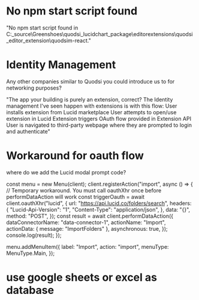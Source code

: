 


# No npm start script found
"No npm start script found in C:\_source\Greenshoes\quodsi_lucidchart_package\editorextensions\quodsi_editor_extension\quodsim-react."


# Identity Management
Any other companies similar to Quodsi you could introduce us to for networking purposes?

"The app your building is purely an extension, correct? The Identity management I've seen happen with extensions is with this flow:
User installs extension from Lucid marketplace
User attempts to open/use extension in Lucid 
Extension triggers OAuth flow provided in Extension API
User is navigated to third-party webpage where they are prompted to login and authenticate"



# Workaround for oauth flow
where do we add the Lucid modal prompt code?  

const menu = new Menu(client);
client.registerAction("import", async () => {
    // Temporary workaround. You must call oauthXhr once before performDataAction will work
    const triggerOauth = await client.oauthXhr("lucid", {
        url: "https://api.lucid.co/folders/search",
        headers: {
            "Lucid-Api-Version": "1",
            "Content-Type": "application/json",
        },
        data: "{}",
        method: "POST",
    });
    const result = await client.performDataAction({
        dataConnectorName: "data-connector-1",
        actionName: "Import",
        actionData: { message: "ImportFolders" },
        asynchronous: true,
    });
    console.log(result);
});

menu.addMenuItem({
    label: "Import",
    action: "import",
    menuType: MenuType.Main,
});

# use google sheets or excel as database